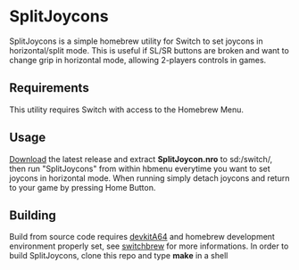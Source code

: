 # SplitJoycons
SplitJoycons is a simple homebrew utility for Switch to set joycons in horizontal/split mode.
This is useful if SL/SR buttons are broken and want to change grip in horizontal mode, allowing 2-players controls in games. 

## Requirements
This utility requires Switch with access to the Homebrew Menu. 

## Usage
[Download](https://github.com/xick/SplitJoycons/releases/) the latest release and extract **SplitJoycon.nro** to sd:/switch/, then run "SplitJoycons" from within hbmenu everytime you want to set joycons in horizontal mode. 
When running simply detach joycons and return to your game by pressing Home Button.

## Building
Build from source code requires [devkitA64](https://devkitpro.org/) and homebrew development environment properly set, see [switchbrew](https://switchbrew.org/wiki/Setting_up_Development_Environment) for more informations.
In order to build SplitJoycons, clone this repo and type **make** in a shell
